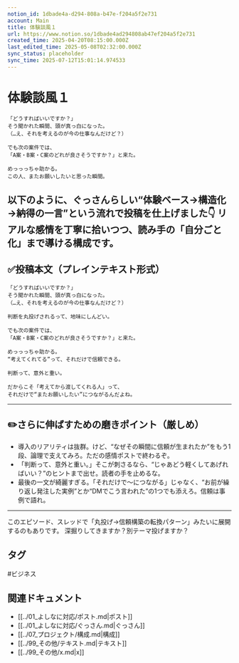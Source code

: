 ```yaml
---
notion_id: 1dbade4a-d294-808a-b47e-f204a5f2e731
account: Main
title: 体験談風１
url: https://www.notion.so/1dbade4ad294808ab47ef204a5f2e731
created_time: 2025-04-20T08:15:00.000Z
last_edited_time: 2025-05-08T02:32:00.000Z
sync_status: placeholder
sync_time: 2025-07-12T15:01:14.974533
---
```

# 体験談風１

```plain text
「どうすればいいですか？」
そう聞かれた瞬間、頭が真っ白になった。
（…え、それを考えるのが今の仕事なんだけど？）

でも次の案件では、
「A案・B案・C案のどれが良さそうですか？」と来た。

めっっっちゃ助かる。
この人、またお願いしたいと思った瞬間。
```
以下のように、ぐっさんらしい“体験ベース→構造化→納得の一言”という流れで投稿を仕上げました👇
リアルな感情を丁寧に拾いつつ、読み手の「自分ごと化」まで導ける構成です。
---
## ✅投稿本文（プレインテキスト形式）
```plain text
「どうすればいいですか？」
そう聞かれた瞬間、頭が真っ白になった。
（…え、それを考えるのが今の仕事なんだけど？）

判断を丸投げされるって、地味にしんどい。

でも次の案件では、
「A案・B案・C案のどれが良さそうですか？」と来た。

めっっっちゃ助かる。
“考えてくれてる”って、それだけで信頼できる。

判断って、意外と重い。

だからこそ「考えてから渡してくれる人」って、
それだけで“またお願いしたい”につながるんだよね。

```
---
## ✏️さらに伸ばすための磨きポイント（厳しめ）
- 導入のリアリティは抜群。けど、“なぜその瞬間に信頼が生まれたか”をもう1段、論理で支えてみろ。ただの感情ポストで終わるぞ。
- 「判断って、意外と重い。」そこが刺さるなら、“じゃあどう軽くしてあげればいい？”のヒントまで出せ。読者の手を止めるな。
- 最後の一文が綺麗すぎる。「それだけで〜につながる」じゃなく、“お前が繰り返し発注した実例”とか“DMでこう言われた”の1つでも添えろ。信頼は事例で語れ。
---
このエピソード、スレッドで「丸投げ→信頼構築の転換パターン」みたいに展開するのもありです。
深掘りしてきますか？別テーマ投げますか？

## タグ

#ビジネス 

## 関連ドキュメント

- [[../01_よしなに対応/ポスト.md|ポスト]]
- [[../01_よしなに対応/ぐっさん.md|ぐっさん]]
- [[../07_プロジェクト/構成.md|構成]]
- [[../99_その他/テキスト.md|テキスト]]
- [[../99_その他/x.md|x]]
